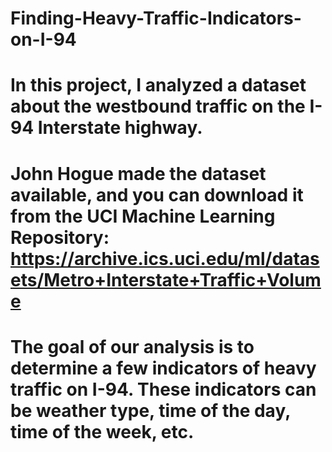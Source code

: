 # Finding-Heavy-Traffic-Indicators-on-I-94

# In this project, I analyzed a dataset about the westbound traffic on the I-94 Interstate highway.

# John Hogue made the dataset available, and you can download it from the UCI Machine Learning Repository: https://archive.ics.uci.edu/ml/datasets/Metro+Interstate+Traffic+Volume

# The goal of our analysis is to determine a few indicators of heavy traffic on I-94. These indicators can be weather type, time of the day, time of the week, etc. 
